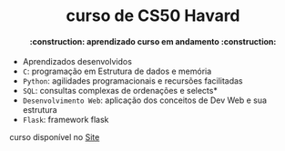 # <h1 align="center"> curso de CS50 Havard </h1>
<h4 align="center"> 
    :construction: aprendizado curso em andamento  :construction:
</h4>

- Aprendizados desenvolvidos
- `C`: programação em Estrutura de dados e memória
- `Python`: agilidades programacionais e recursões facilitadas
- `SQL`: consultas complexas de ordenações e selects*
- `Desenvolvimento Web`: aplicação dos conceitos de Dev Web e sua estrutura 
- `Flask`: framework flask

curso disponível no <a href="https://cs50.harvard.edu/x/2022/">Site</a>
